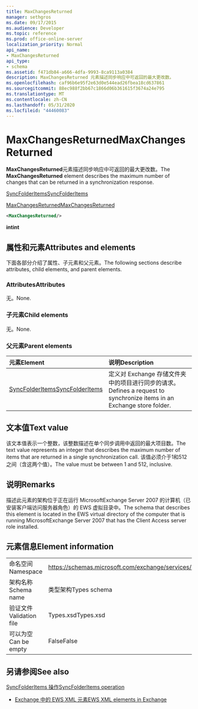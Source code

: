 ```yaml
---
title: MaxChangesReturned
manager: sethgros
ms.date: 09/17/2015
ms.audience: Developer
ms.topic: reference
ms.prod: office-online-server
localization_priority: Normal
api_name:
- MaxChangesReturned
api_type:
- schema
ms.assetid: f471db84-a666-4dfa-9993-8ca9113a0384
description: MaxChangesReturned 元素描述同步响应中可返回的最大更改数。
ms.openlocfilehash: caf96b6e95f2e63d0e544ead26fbea18cd637861
ms.sourcegitcommit: 88ec988f2bb67c1866d06b361615f3674a24e795
ms.translationtype: MT
ms.contentlocale: zh-CN
ms.lasthandoff: 05/31/2020
ms.locfileid: "44460083"
---
```

# <a name="maxchangesreturned"></a><span data-ttu-id="18f42-103">MaxChangesReturned</span><span class="sxs-lookup"><span data-stu-id="18f42-103">MaxChangesReturned</span></span>

<span data-ttu-id="18f42-104">**MaxChangesReturned**元素描述同步响应中可返回的最大更改数。</span><span class="sxs-lookup"><span data-stu-id="18f42-104">The **MaxChangesReturned** element describes the maximum number of changes that can be returned in a synchronization response.</span></span> 
  
[<span data-ttu-id="18f42-105">SyncFolderItems</span><span class="sxs-lookup"><span data-stu-id="18f42-105">SyncFolderItems</span></span>](syncfolderitems.md)
  
[<span data-ttu-id="18f42-106">MaxChangesReturned</span><span class="sxs-lookup"><span data-stu-id="18f42-106">MaxChangesReturned</span></span>](maxchangesreturned.md)
  
```xml
<MaxChangesReturned/>
```

 <span data-ttu-id="18f42-107">**int**</span><span class="sxs-lookup"><span data-stu-id="18f42-107">**int**</span></span>
## <a name="attributes-and-elements"></a><span data-ttu-id="18f42-108">属性和元素</span><span class="sxs-lookup"><span data-stu-id="18f42-108">Attributes and elements</span></span>

<span data-ttu-id="18f42-109">下面各部分介绍了属性、子元素和父元素。</span><span class="sxs-lookup"><span data-stu-id="18f42-109">The following sections describe attributes, child elements, and parent elements.</span></span>
  
### <a name="attributes"></a><span data-ttu-id="18f42-110">Attributes</span><span class="sxs-lookup"><span data-stu-id="18f42-110">Attributes</span></span>

<span data-ttu-id="18f42-111">无。</span><span class="sxs-lookup"><span data-stu-id="18f42-111">None.</span></span>
  
### <a name="child-elements"></a><span data-ttu-id="18f42-112">子元素</span><span class="sxs-lookup"><span data-stu-id="18f42-112">Child elements</span></span>

<span data-ttu-id="18f42-113">无。</span><span class="sxs-lookup"><span data-stu-id="18f42-113">None.</span></span>
  
### <a name="parent-elements"></a><span data-ttu-id="18f42-114">父元素</span><span class="sxs-lookup"><span data-stu-id="18f42-114">Parent elements</span></span>

|<span data-ttu-id="18f42-115">**元素**</span><span class="sxs-lookup"><span data-stu-id="18f42-115">**Element**</span></span>|<span data-ttu-id="18f42-116">**说明**</span><span class="sxs-lookup"><span data-stu-id="18f42-116">**Description**</span></span>|
|:-----|:-----|
|[<span data-ttu-id="18f42-117">SyncFolderItems</span><span class="sxs-lookup"><span data-stu-id="18f42-117">SyncFolderItems</span></span>](syncfolderitems.md) <br/> |<span data-ttu-id="18f42-118">定义对 Exchange 存储文件夹中的项目进行同步的请求。</span><span class="sxs-lookup"><span data-stu-id="18f42-118">Defines a request to synchronize items in an Exchange store folder.</span></span>  <br/> |
   
## <a name="text-value"></a><span data-ttu-id="18f42-119">文本值</span><span class="sxs-lookup"><span data-stu-id="18f42-119">Text value</span></span>

<span data-ttu-id="18f42-120">该文本值表示一个整数，该整数描述在单个同步调用中返回的最大项目数。</span><span class="sxs-lookup"><span data-stu-id="18f42-120">The text value represents an integer that describes the maximum number of items that are returned in a single synchronization call.</span></span> <span data-ttu-id="18f42-121">该值必须介于1和512之间（含这两个值）。</span><span class="sxs-lookup"><span data-stu-id="18f42-121">The value must be between 1 and 512, inclusive.</span></span>
  
## <a name="remarks"></a><span data-ttu-id="18f42-122">说明</span><span class="sxs-lookup"><span data-stu-id="18f42-122">Remarks</span></span>

<span data-ttu-id="18f42-123">描述此元素的架构位于正在运行 MicrosoftExchange Server 2007 的计算机（已安装客户端访问服务器角色）的 EWS 虚拟目录中。</span><span class="sxs-lookup"><span data-stu-id="18f42-123">The schema that describes this element is located in the EWS virtual directory of the computer that is running MicrosoftExchange Server 2007 that has the Client Access server role installed.</span></span>
  
## <a name="element-information"></a><span data-ttu-id="18f42-124">元素信息</span><span class="sxs-lookup"><span data-stu-id="18f42-124">Element information</span></span>

|||
|:-----|:-----|
|<span data-ttu-id="18f42-125">命名空间</span><span class="sxs-lookup"><span data-stu-id="18f42-125">Namespace</span></span>  <br/> |https://schemas.microsoft.com/exchange/services/2006/types  <br/> |
|<span data-ttu-id="18f42-126">架构名称</span><span class="sxs-lookup"><span data-stu-id="18f42-126">Schema name</span></span>  <br/> |<span data-ttu-id="18f42-127">类型架构</span><span class="sxs-lookup"><span data-stu-id="18f42-127">Types schema</span></span>  <br/> |
|<span data-ttu-id="18f42-128">验证文件</span><span class="sxs-lookup"><span data-stu-id="18f42-128">Validation file</span></span>  <br/> |<span data-ttu-id="18f42-129">Types.xsd</span><span class="sxs-lookup"><span data-stu-id="18f42-129">Types.xsd</span></span>  <br/> |
|<span data-ttu-id="18f42-130">可以为空</span><span class="sxs-lookup"><span data-stu-id="18f42-130">Can be empty</span></span>  <br/> |<span data-ttu-id="18f42-131">False</span><span class="sxs-lookup"><span data-stu-id="18f42-131">False</span></span>  <br/> |
   
## <a name="see-also"></a><span data-ttu-id="18f42-132">另请参阅</span><span class="sxs-lookup"><span data-stu-id="18f42-132">See also</span></span>



[<span data-ttu-id="18f42-133">SyncFolderItems 操作</span><span class="sxs-lookup"><span data-stu-id="18f42-133">SyncFolderItems operation</span></span>](syncfolderitems-operation.md)


- [<span data-ttu-id="18f42-134">Exchange 中的 EWS XML 元素</span><span class="sxs-lookup"><span data-stu-id="18f42-134">EWS XML elements in Exchange</span></span>](ews-xml-elements-in-exchange.md)

